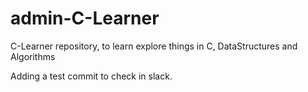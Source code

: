 # admin-C-Learner
C-Learner repository, to learn explore things in C, DataStructures and Algorithms

Adding a test commit to check in slack.
